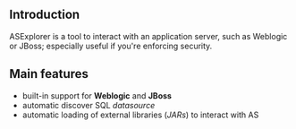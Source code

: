 Introduction
------------

ASExplorer is a tool to interact with an application server, such as Weblogic
or JBoss; especially useful if you're enforcing security.

Main features
-------------
* built-in support for **Weblogic** and **JBoss**
* automatic discover SQL *datasource*
* automatic loading of external libraries (*JARs*) to interact with AS
